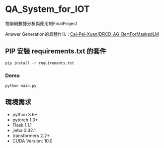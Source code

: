 # QA_System_for_IOT
物聯網數據分析與應用的FinalProject

Answer Generation的具體作法 : [Cai-Pei-Xuan/DRCD-AG-BertForMaskedLM](https://github.com/Cai-Pei-Xuan/DRCD-AG-BertForMaskedLM)

## PIP 安裝 requirements.txt 的套件
```
pip install -r requirements.txt
```
### Demo
```
python main.py
```

## 環境需求
- python 3.6+
- pytorch 1.3+
- Flask 1.1.1
- jieba 0.42.1
- transformers 2.2+
- CUDA Version: 10.0
